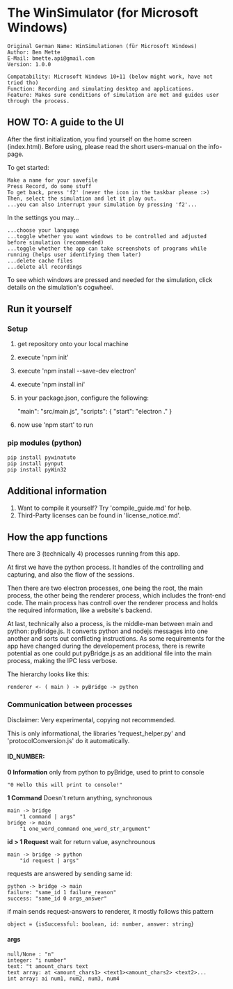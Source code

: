 # The WinSimulator (for Microsoft Windows)

    Original German Name: WinSimulationen (für Microsoft Windows)
    Author: Ben Mette
    E-Mail: bmette.api@gmail.com
    Version: 1.0.0

    Compatability: Microsoft Windows 10+11 (below might work, have not tried tho)
    Function: Recording and simulating desktop and applications.
    Feature: Makes sure conditions of simulation are met and guides user through the process.


## HOW TO: A guide to the UI

After the first initialization, you find yourself on the home screen (index.html).
Before using, please read the short users-manual on the info-page.

To get started:

    Make a name for your savefile
    Press Record, do some stuff
    To get back, press 'f2' (never the icon in the taskbar please :>)
    Then, select the simulation and let it play out.
    ...you can also interrupt your simulation by pressing 'f2'...

In the settings you may...

    ...choose your language
    ...toggle whether you want windows to be controlled and adjusted before simulation (recommended)
    ...toggle whether the app can take screenshots of programs while running (helps user identifying them later)
    ...delete cache files
    ...delete all recordings

To see which windows are pressed and needed for the simulation, click details on the simulation's cogwheel.


## Run it yourself

### Setup

1. get repository onto your local machine
2. execute 'npm init'
3. execute 'npm install --save-dev electron'
4. execute 'npm install ini'
5. in your package.json, configure the following:

    "main": "src/main.js",
    "scripts": {
    "start": "electron ."
    }

6. now use 'npm start' to run

### pip modules (python)

    pip install pywinatuto
    pip install pynput
    pip install pyWin32


## Additional information

1. Want to compile it yourself? Try 'compile_guide.md' for help.
2. Third-Party licenses can be found in 'license_notice.md'.


## How the app functions

There are 3 (technically 4) processes running from this app.

At first we have the python process. It handles of the controlling and capturing, and also the flow of the sessions.

Then there are two electron processes, one being the root, the main process, the other being the renderer process, which includes
the front-end code. The main process has controll over the renderer process and holds the required information, like a website's
backend.

At last, technically also a process, is the middle-man between main and python: pyBridge.js.
It converts python and nodejs messages into one another and sorts out conflicting instructions.
As some requirements for the app have changed during the developement process, there is rewrite potential
as one could put pyBridge.js as an additional file into the main process, making the IPC less verbose.

The hierarchy looks like this:
    
    renderer <- ( main ) -> pyBridge -> python


### Communication between processes
Disclaimer: Very experimental, copying not recommended.

This is only informational, the libraries 'request_helper.py' and 'protocolConversion.js' do it automatically.

#### ID_NUMBER: 

<strong>0 Information</strong>
only from python to pyBridge, used to print to console

    "0 Hello this will print to console!"

<strong>1 Command</strong>
Doesn't return anything, synchronous

    main -> bridge
        "1 command | args"
    bridge -> main
        "1 one_word_command one_word_str_argument"

<strong>id > 1 Request</strong>
wait for return value, asynchrounous 

    main -> bridge -> python
        "id request | args"

requests are answered by sending same id:

    python -> bridge -> main
    failure: "same_id 1 failure_reason"
    success: "same_id 0 args_answer"

if main sends request-answers to renderer, it mostly follows this pattern

    object = {isSuccessful: boolean, id: number, answer: string}

#### args

    null/None : "n"
    integer: "i number"
    text: "t amount_chars text
    text array: at <amount_chars1> <text1><amount_chars2> <text2>...
    int array: ai num1, num2, num3, num4
